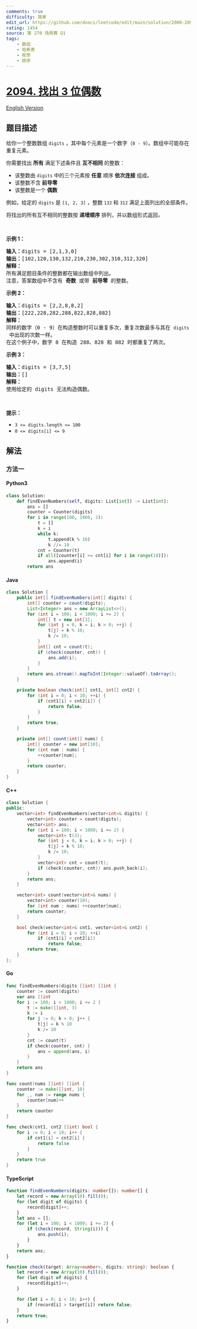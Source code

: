 ```yaml
---
comments: true
difficulty: 简单
edit_url: https://github.com/doocs/leetcode/edit/main/solution/2000-2099/2094.Finding%203-Digit%20Even%20Numbers/README.md
rating: 1454
source: 第 270 场周赛 Q1
tags:
    - 数组
    - 哈希表
    - 枚举
    - 排序
---
```


<!-- problem:start -->

# [2094. 找出 3 位偶数](https://leetcode.cn/problems/finding-3-digit-even-numbers)

[English Version](/solution/2000-2099/2094.Finding%203-Digit%20Even%20Numbers/README_EN.md)

## 题目描述

<!-- description:start -->

<p>给你一个整数数组 <code>digits</code> ，其中每个元素是一个数字（<code>0 - 9</code>）。数组中可能存在重复元素。</p>

<p>你需要找出 <strong>所有</strong> 满足下述条件且 <strong>互不相同</strong> 的整数：</p>

<ul>
	<li>该整数由 <code>digits</code> 中的三个元素按 <strong>任意</strong> 顺序 <strong>依次连接</strong> 组成。</li>
	<li>该整数不含 <strong>前导零</strong></li>
	<li>该整数是一个 <strong>偶数</strong></li>
</ul>

<p>例如，给定的 <code>digits</code> 是 <code>[1, 2, 3]</code> ，整数 <code>132</code> 和 <code>312</code> 满足上面列出的全部条件。</p>

<p>将找出的所有互不相同的整数按 <strong>递增顺序</strong> 排列，并以数组形式返回<em>。</em></p>

<p>&nbsp;</p>

<p><strong>示例 1：</strong></p>

<pre>
<strong>输入：</strong>digits = [2,1,3,0]
<strong>输出：</strong>[102,120,130,132,210,230,302,310,312,320]
<strong>解释：</strong>
所有满足题目条件的整数都在输出数组中列出。 
注意，答案数组中不含有 <strong>奇数</strong> 或带 <strong>前导零</strong> 的整数。</pre>

<p><strong>示例 2：</strong></p>

<pre>
<strong>输入：</strong>digits = [2,2,8,8,2]
<strong>输出：</strong>[222,228,282,288,822,828,882]
<strong>解释：</strong>
同样的数字（0 - 9）在构造整数时可以重复多次，重复次数最多与其在 <code>digits</code> 中出现的次数一样。 
在这个例子中，数字 8 在构造 288、828 和 882 时都重复了两次。 
</pre>

<p><strong>示例 3：</strong></p>

<pre>
<strong>输入：</strong>digits = [3,7,5]
<strong>输出：</strong>[]
<strong>解释：</strong>
使用给定的 digits 无法构造偶数。
</pre>

<p>&nbsp;</p>

<p><strong>提示：</strong></p>

<ul>
	<li><code>3 &lt;=&nbsp;digits.length &lt;= 100</code></li>
	<li><code>0 &lt;= digits[i] &lt;= 9</code></li>
</ul>

<!-- description:end -->

## 解法

<!-- solution:start -->

### 方法一

<!-- tabs:start -->

#### Python3

```python
class Solution:
    def findEvenNumbers(self, digits: List[int]) -> List[int]:
        ans = []
        counter = Counter(digits)
        for i in range(100, 1000, 2):
            t = []
            k = i
            while k:
                t.append(k % 10)
                k //= 10
            cnt = Counter(t)
            if all([counter[i] >= cnt[i] for i in range(10)]):
                ans.append(i)
        return ans
```

#### Java

```java
class Solution {
    public int[] findEvenNumbers(int[] digits) {
        int[] counter = count(digits);
        List<Integer> ans = new ArrayList<>();
        for (int i = 100; i < 1000; i += 2) {
            int[] t = new int[3];
            for (int j = 0, k = i; k > 0; ++j) {
                t[j] = k % 10;
                k /= 10;
            }
            int[] cnt = count(t);
            if (check(counter, cnt)) {
                ans.add(i);
            }
        }
        return ans.stream().mapToInt(Integer::valueOf).toArray();
    }

    private boolean check(int[] cnt1, int[] cnt2) {
        for (int i = 0; i < 10; ++i) {
            if (cnt1[i] < cnt2[i]) {
                return false;
            }
        }
        return true;
    }

    private int[] count(int[] nums) {
        int[] counter = new int[10];
        for (int num : nums) {
            ++counter[num];
        }
        return counter;
    }
}
```

#### C++

```cpp
class Solution {
public:
    vector<int> findEvenNumbers(vector<int>& digits) {
        vector<int> counter = count(digits);
        vector<int> ans;
        for (int i = 100; i < 1000; i += 2) {
            vector<int> t(3);
            for (int j = 0, k = i; k > 0; ++j) {
                t[j] = k % 10;
                k /= 10;
            }
            vector<int> cnt = count(t);
            if (check(counter, cnt)) ans.push_back(i);
        }
        return ans;
    }

    vector<int> count(vector<int>& nums) {
        vector<int> counter(10);
        for (int num : nums) ++counter[num];
        return counter;
    }

    bool check(vector<int>& cnt1, vector<int>& cnt2) {
        for (int i = 0; i < 10; ++i)
            if (cnt1[i] < cnt2[i])
                return false;
        return true;
    }
};
```

#### Go

```go
func findEvenNumbers(digits []int) []int {
	counter := count(digits)
	var ans []int
	for i := 100; i < 1000; i += 2 {
		t := make([]int, 3)
		k := i
		for j := 0; k > 0; j++ {
			t[j] = k % 10
			k /= 10
		}
		cnt := count(t)
		if check(counter, cnt) {
			ans = append(ans, i)
		}
	}
	return ans
}

func count(nums []int) []int {
	counter := make([]int, 10)
	for _, num := range nums {
		counter[num]++
	}
	return counter
}

func check(cnt1, cnt2 []int) bool {
	for i := 0; i < 10; i++ {
		if cnt1[i] < cnt2[i] {
			return false
		}
	}
	return true
}
```

#### TypeScript

```ts
function findEvenNumbers(digits: number[]): number[] {
    let record = new Array(10).fill(0);
    for (let digit of digits) {
        record[digit]++;
    }
    let ans = [];
    for (let i = 100; i < 1000; i += 2) {
        if (check(record, String(i))) {
            ans.push(i);
        }
    }
    return ans;
}

function check(target: Array<number>, digits: string): boolean {
    let record = new Array(10).fill(0);
    for (let digit of digits) {
        record[digit]++;
    }

    for (let i = 0; i < 10; i++) {
        if (record[i] > target[i]) return false;
    }
    return true;
}
```

<!-- tabs:end -->

<!-- solution:end -->

<!-- problem:end -->
